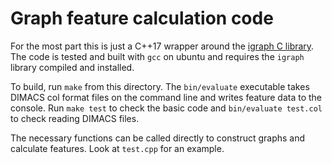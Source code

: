 
# Graph feature calculation code

For the most part this is just a C++17 wrapper around the [igraph C library](https://igraph.org/c/).
The code is tested and built with `gcc` on ubuntu and requires the `igraph` library compiled and installed.

To build, run `make` from this directory.
The `bin/evaluate` executable takes DIMACS col format files on the command line and writes feature data to the console.
Run `make test` to check the basic code and `bin/evaluate test.col` to check reading DIMACS files.

The necessary functions can be called directly to construct graphs and calculate features.
Look at `test.cpp` for an example.
